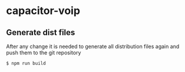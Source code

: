 # capacitor-voip

## Generate dist files
After any change it is needed to generate all distribution files again and push them to the git repository

```
$ npm run build
```
